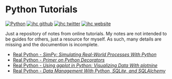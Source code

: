 # Python Tutorials

[![Python](https://img.shields.io/badge/Python-tutorials-3776AB.svg?style=flat&logo=Python)](https://www.rstudio.com)
[![jhc github](https://img.shields.io/badge/GitHub-jhrcook-181717.svg?style=flat&logo=github)](https://github.com/jhrcook)
[![jhc twitter](https://img.shields.io/badge/Twitter-@JoshDoesA-00aced.svg?style=flat&logo=twitter)](https://twitter.com/JoshDoesa)
[![jhc website](https://img.shields.io/badge/Website-Joshua_Cook-5087B2.svg?style=flat&logo=telegram)](https://joshuacook.netlify.com)

Just a repository of notes from online tutorials.
My notes are not intended to be guides for others, just a resource for myself.
As such, many details are missing and the documention is incomplete.

* [Real Python - *SimPy: Simulating Real-World Processes With Python*](./real-python_simpy.ipynb)
* [Real Python - *Primer on Python Decorators*](./real-python_decorators.ipynb)
* [Real Python - *Using ggplot in Python: Visualizing Data With plotnine*](./real-python_plotnine.ipynb)
* [Real Python - *Data Management With Python, SQLite, and SQLAlchemy*](./real-python_plotnine.ipynb)
